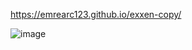  https://emrearc123.github.io/exxen-copy/

![image](https://github.com/emrearc123/exxen-copy/assets/129934190/9ddcb521-e997-4bff-af20-93846ff18a61)
